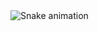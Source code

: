 <img src="https://raw.githubusercontent.com/Anthony-011/Anthony-011/output/snake.svg" alt="Snake animation" />

###
